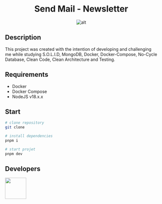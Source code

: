 <div align="center">

# Send Mail - Newsletter

![alt](https://gist.githubusercontent.com/SystemOfLima/33fadb922a814c8e54707dd164cff1b9/raw/11ef904fefcca2462d940f19cc2775714387d4bc/capaLinkedin.svg)

</div>

## Description

This project was created with the intention of developing and challenging me while studying S.O.L.I.D, MongoDB, Docker, Docker-Compose, No-Cycle Database, Clean Code, Clean Architecture and Testing.

## Requirements

- Docker
- Docker Compose
- NodeJS v18.x.x

## Start

```bash
# clone repository
git clone

# install dependencies
pnpm i

# start projet
pnpm dev
```

## Developers

[<img src="https://avatars.githubusercontent.com/u/107783425?v=4" width="70">](https://github.com/systemoflima)
